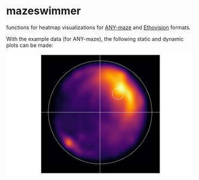 # mazeswimmer
functions for heatmap visualizations for <a href = "https://www.anymaze.co.uk/index.htm">ANY-maze</a> and <a href = "https://www.noldus.com/ethovision-xt?gclid=CjwKCAjw8df2BRA3EiwAvfZWaEUUB2XuWLB0lj46jpyLye7E0R4dmMyVFq5x7_p1giBCKf-l8o7_0BoC8tIQAvD_BwE">Ethovision</a> formats.

With the example data (for ANY-maze), the following static and dynamic plots can be made:

<img src = "./ANYmaze/probe2_static.png"></img>
